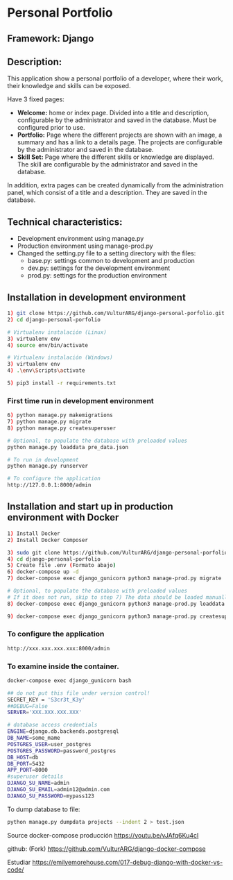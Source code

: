 # Personal Portfolio

## Framework: Django

## Description:
This application show a personal portfolio of a developer, where their work, their knowledge and skills can be exposed.

Have 3 fixed pages:
- **Welcome:** home or index page. Divided into a title and description, configurable by the administrator and saved in the database. Must be configured prior to use.
- **Portfolio:** Page where the different projects are shown with an image, a summary and has a link to a details page. The projects are configurable by the administrator and saved in the database.
- **Skill Set:** Page where the different skills or knowledge are displayed. The skill are configurable by the administrator and saved in the database.
  
In addition, extra pages can be created dynamically from the administration panel, which consist of a title and a description. They are saved in the database.

## Technical characteristics:
- Development environment using manage.py
- Production environment using manage-prod.py
- Changed the setting.py file to a setting directory with the files:
	- base.py: settings common to development and production
	- dev.py: settings for the development environment
	- prod.py: settings for the production environment

## Installation in development environment

```bash
1) git clone https://github.com/VulturARG/django-personal-porfolio.git
2) cd django-personal-porfolio

# Virtualenv instalación (Linux)
3) virtualenv env
4) source env/bin/activate

# Virtualenv instalación (Windows)
3) virtualenv env
4) .\env\Scripts\activate

5) pip3 install -r requirements.txt
```

### First time run in development environment
```bash
6) python manage.py makemigrations
7) python manage.py migrate
8) python manage.py createsuperuser

# Optional, to populate the database with preloaded values
python manage.py loaddata pre_data.json

# To run in development
python manage.py runserver

# To configure the application
http://127.0.0.1:8000/admin
```

## Installation and start up in production environment with Docker
```bash
1) Install Docker
2) Install Docker Composer

3) sudo git clone https://github.com/VulturARG/django-personal-porfolio.git
4) cd django-personal-porfolio
5) Create file .env (Formato abajo)
6) docker-compose up -d
7) docker-compose exec django_gunicorn python3 manage-prod.py migrate

# Optional, to populate the database with preloaded values
# If it does not run, skip to step 7) The data should be loaded manually from / admin BEFORE running the application so that no error
8) docker-compose exec django_gunicorn python3 manage-prod.py loaddata pre_data.json

9) docker-compose exec django_gunicorn python3 manage-prod.py createsuperuser
```

### To configure the application
```bash
http://xxx.xxx.xxx.xxx:8000/admin
```
### To examine inside the container.
```bash
docker-compose exec django_gunicorn bash
```

```bash
## do not put this file under version control!
SECRET_KEY = 'S3cr3t_K3y'
##DEBUG=False
SERVER='XXX.XXX.XXX.XXX'

# database access credentials
ENGINE=django.db.backends.postgresql
DB_NAME=some_mame
POSTGRES_USER=user_postgres
POSTGRES_PASSWORD=password_postgres
DB_HOST=db
DB_PORT=5432
APP_PORT=8000
#superuser details
DJANGO_SU_NAME=admin
DJANGO_SU_EMAIL=admin12@admin.com
DJANGO_SU_PASSWORD=mypass123
```

To dump database to file:
```bash
python manage.py dumpdata projects --indent 2 > test.json
```

Source docker-compose producción
https://youtu.be/vJAfq6Ku4cI

github: (Fork)
https://github.com/VulturARG/django-docker-compose


Estudiar 
https://emilyemorehouse.com/017-debug-django-with-docker-vs-code/
